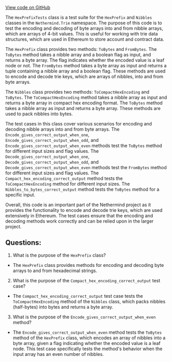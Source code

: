 [View code on GitHub](https://github.com/NethermindEth/nethermind/src/Nethermind/Nethermind.Trie.Test/HexPrefixTests.cs)

The `HexPrefixTests` class is a test suite for the `HexPrefix` and `Nibbles` classes in the `Nethermind.Trie` namespace. The purpose of this code is to test the encoding and decoding of byte arrays into and from nibble arrays, which are arrays of 4-bit values. This is useful for working with trie data structures, which are used in Ethereum to store account and contract data.

The `HexPrefix` class provides two methods: `ToBytes` and `FromBytes`. The `ToBytes` method takes a nibble array and a boolean flag as input, and returns a byte array. The flag indicates whether the encoded value is a leaf node or not. The `FromBytes` method takes a byte array as input and returns a tuple containing a nibble array and a boolean flag. These methods are used to encode and decode trie keys, which are arrays of nibbles, into and from byte arrays.

The `Nibbles` class provides two methods: `ToCompactHexEncoding` and `ToBytes`. The `ToCompactHexEncoding` method takes a nibble array as input and returns a byte array in compact hex encoding format. The `ToBytes` method takes a nibble array as input and returns a byte array. These methods are used to pack nibbles into bytes.

The test cases in this class cover various scenarios for encoding and decoding nibble arrays into and from byte arrays. The `Encode_gives_correct_output_when_one`, `Encode_gives_correct_output_when_odd`, and `Encode_gives_correct_output_when_even` methods test the `ToBytes` method for different input sizes and flag values. The `Decode_gives_correct_output_when_one`, `Decode_gives_correct_output_when_odd`, and `Decode_gives_correct_output_when_even` methods test the `FromBytes` method for different input sizes and flag values. The `Compact_hex_encoding_correct_output` method tests the `ToCompactHexEncoding` method for different input sizes. The `Nibbles_to_bytes_correct_output` method tests the `ToBytes` method for a specific input.

Overall, this code is an important part of the Nethermind project as it provides the functionality to encode and decode trie keys, which are used extensively in Ethereum. The test cases ensure that the encoding and decoding methods work correctly and can be relied upon in the larger project.
## Questions: 
 1. What is the purpose of the `HexPrefix` class?
- The `HexPrefix` class provides methods for encoding and decoding byte arrays to and from hexadecimal strings.

2. What is the purpose of the `Compact_hex_encoding_correct_output` test case?
- The `Compact_hex_encoding_correct_output` test case tests the `ToCompactHexEncoding` method of the `Nibbles` class, which packs nibbles (half-bytes) into bytes and returns a byte array.

3. What is the purpose of the `Encode_gives_correct_output_when_even` method?
- The `Encode_gives_correct_output_when_even` method tests the `ToBytes` method of the `HexPrefix` class, which encodes an array of nibbles into a byte array, given a flag indicating whether the encoded value is a leaf node. This test case specifically tests the method's behavior when the input array has an even number of nibbles.